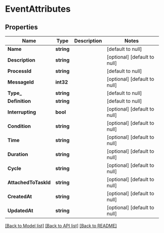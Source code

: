 # EventAttributes

## Properties
Name | Type | Description | Notes
------------ | ------------- | ------------- | -------------
**Name** | **string** |  | [default to null]
**Description** | **string** |  | [optional] [default to null]
**ProcessId** | **string** |  | [default to null]
**MessageId** | **int32** |  | [optional] [default to null]
**Type_** | **string** |  | [default to null]
**Definition** | **string** |  | [default to null]
**Interrupting** | **bool** |  | [optional] [default to null]
**Condition** | **string** |  | [optional] [default to null]
**Time** | **string** |  | [optional] [default to null]
**Duration** | **string** |  | [optional] [default to null]
**Cycle** | **string** |  | [optional] [default to null]
**AttachedToTaskId** | **string** |  | [optional] [default to null]
**CreatedAt** | **string** |  | [optional] [default to null]
**UpdatedAt** | **string** |  | [optional] [default to null]

[[Back to Model list]](../README.md#documentation-for-models) [[Back to API list]](../README.md#documentation-for-api-endpoints) [[Back to README]](../README.md)


